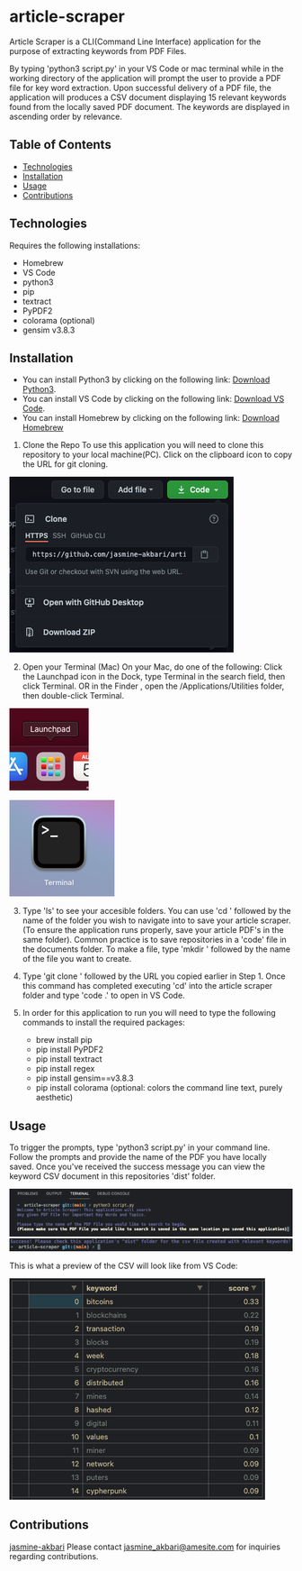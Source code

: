 # article-scraper

Article Scraper is a CLI(Command Line Interface) application for the purpose of extracting keywords from PDF Files. 

By typing 'python3 script.py' in your VS Code or mac terminal while in the working directory of the application will prompt the user to provide a PDF file for key word extraction. Upon successful delivery of a PDF file, the application will produces a CSV document displaying 15 relevant keywords found from the locally saved PDF document. The keywords are displayed in ascending order by relevance.

## Table of Contents

- [Technologies](#Technologies)
- [Installation](#Installation)
- [Usage](#Usage)
- [Contributions](#Contributions)

## Technologies

Requires the following installations:
- Homebrew
- VS Code
- python3
- pip
- textract
- PyPDF2
- colorama (optional)
- gensim v3.8.3

## Installation
- You can install Python3 by clicking on the following link: [Download Python3](https://www.python.org/downloads/).
- You can install VS Code by clicking on the following link: [Download VS Code](https://code.visualstudio.com/download).
- You can install Homebrew by clicking on the following link: [Download Homebrew](https://brew.sh/)

1. Clone the Repo
To use this application you will need to clone this repository to your local machine(PC). Click on the clipboard icon to copy the URL for git cloning.

![step1](/src/images/git-clone-img.png)

2. Open your Terminal (Mac)
On your Mac, do one of the following: Click the Launchpad icon in the Dock, type Terminal in the search field, then click Terminal. OR in the Finder , open the /Applications/Utilities folder, then double-click Terminal.

![step2](/src/images/launchpad-img.png)

![step2b](/src/images/terminal-icon-img.png)

3. Type 'ls' to see your accesible folders. You can use 'cd ' followed by the name of the folder you wish to navigate into to save your article scraper. (To ensure the application runs properly, save your article PDF's in the same folder). Common practice is to save repositories in a 'code' file in the documents folder. To make a file, type 'mkdir ' followed by the name of the file you want to create.

4. Type 'git clone ' followed by the URL you copied earlier in Step 1. Once this command has completed executing 'cd' into the 
article scraper folder and type 'code .' to open in VS Code.

5. In order for this application to run you will need to type the following commands to install the required packages:
    - brew install pip
    - pip install PyPDF2
    - pip install textract
    - pip install regex
    - pip install gensim==v3.8.3
    - pip install colorama (optional: colors the command line text, purely aesthetic)


## Usage

To trigger the prompts, type 'python3 script.py' in your command line. Follow the prompts and provide the name of the PDF you have locally saved. Once you've received the success message you can view the keyword CSV document in this repositories 'dist' folder.

![initial prompt](/src/images/initial-prompt.png)
![success message](/src/images/success-img.png)

This is what a preview of the CSV will look like from VS Code:

![sample preview](/src/images/sample-preview.png)

## Contributions

[jasmine-akbari](https://github.com/jasmine-akbari) Please contact jasmine_akbari@amesite.com for inquiries regarding contributions.
